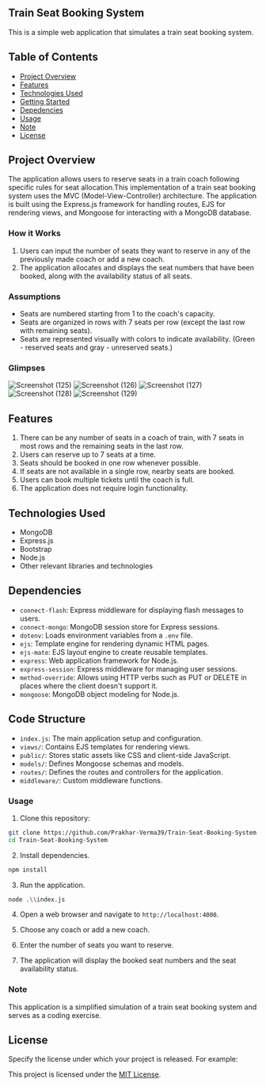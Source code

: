  ## Train Seat Booking System

This is a simple web application that simulates a train seat booking system. 

## Table of Contents

- [Project Overview](#project-overview)
- [Features](#features)
- [Technologies Used](#technologies-used)
- [Getting Started](#getting-started)
- [Depedencies](#depedencies)
- [Usage](#usage)
- [Note](#note)
- [License](#license)

## Project Overview

The application allows users to reserve seats in a train coach following specific rules for seat allocation.This implementation of a train seat booking system uses the MVC (Model-View-Controller) architecture. The application is built using the Express.js framework for handling routes, EJS for rendering views, and Mongoose for interacting with a MongoDB database.

### How it Works

1. Users can input the number of seats they want to reserve in any of the previously made coach or add a new coach.
2. The application allocates and displays the seat numbers that have been booked, along with the availability status of all seats.

### Assumptions

- Seats are numbered starting from 1 to the coach's capacity.
- Seats are organized in rows with 7 seats per row (except the last row with remaining seats).
- Seats are represented visually with colors to indicate availability. (Green - reserved seats and gray - unreserved seats.)

### Glimpses

![Screenshot (125)](https://github.com/Prakhar-Verma39/Train-Seat-Booking-System/assets/103757447/ae957f86-b627-4779-af49-0b62c3cb3e52)
![Screenshot (126)](https://github.com/Prakhar-Verma39/Train-Seat-Booking-System/assets/103757447/3235b6a4-568d-4a75-88c0-a09296bf8d37)
![Screenshot (127)](https://github.com/Prakhar-Verma39/Train-Seat-Booking-System/assets/103757447/a2232e64-252c-43f0-a290-e109476e06a0)
![Screenshot (128)](https://github.com/Prakhar-Verma39/Train-Seat-Booking-System/assets/103757447/8a510477-c430-4f8b-9b31-5e7187d88080)
![Screenshot (129)](https://github.com/Prakhar-Verma39/Train-Seat-Booking-System/assets/103757447/48857f71-8a8c-4a4c-8bb7-7714449732cd)

## Features

1. There can be any number of seats in a coach of train, with 7 seats in most rows and the remaining seats in the last row.
2. Users can reserve up to 7 seats at a time.
3. Seats should be booked in one row whenever possible.
4. If seats are not available in a single row, nearby seats are booked.
5. Users can book multiple tickets until the coach is full.
6. The application does not require login functionality.

## Technologies Used

- MongoDB
- Express.js
- Bootstrap
- Node.js
- Other relevant libraries and technologies

## Dependencies

- `connect-flash`: Express middleware for displaying flash messages to users.
- `connect-mongo`: MongoDB session store for Express sessions.
- `dotenv`: Loads environment variables from a `.env` file.
- `ejs`: Template engine for rendering dynamic HTML pages.
- `ejs-mate`: EJS layout engine to create reusable templates.
- `express`: Web application framework for Node.js.
- `express-session`: Express middleware for managing user sessions.
- `method-override`: Allows using HTTP verbs such as PUT or DELETE in places where the client doesn't support it.
- `mongoose`: MongoDB object modeling for Node.js.

## Code Structure

- `index.js`: The main application setup and configuration.
- `views/`: Contains EJS templates for rendering views.
- `public/`: Stores static assets like CSS and client-side JavaScript.
- `models/`: Defines Mongoose schemas and models.
- `routes/`: Defines the routes and controllers for the application.
- `middleware/`: Custom middleware functions.

### Usage

1. Clone this repository:

```bash
git clone https://github.com/Prakhar-Verma39/Train-Seat-Booking-System.git
cd Train-Seat-Booking-System
```

2. Install dependencies.

```bash
npm install
```

3. Run the application.

```bash
node .\\index.js
```

4. Open a web browser and navigate to `http://localhost:4000`.

5. Choose any coach or add a new coach.

6. Enter the number of seats you want to reserve.

7. The application will display the booked seat numbers and the seat availability status.

### Note

This application is a simplified simulation of a train seat booking system and serves as a coding exercise.

## License

Specify the license under which your project is released. For example:

This project is licensed under the [MIT License](LICENSE).

